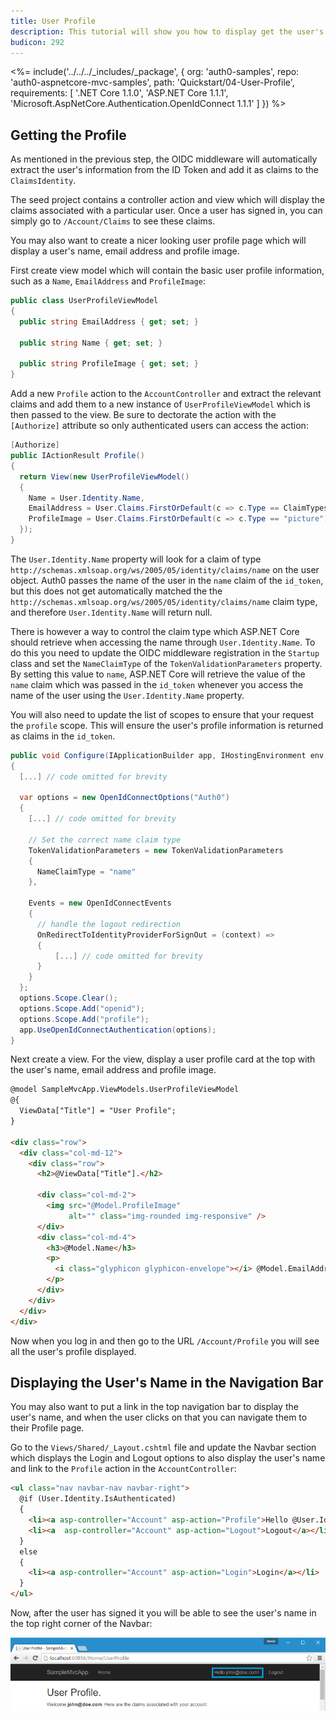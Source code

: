 ```yaml
---
title: User Profile
description: This tutorial will show you how to display get the user's profile and display it.
budicon: 292
---
```


<%= include('../../../_includes/_package', {
  org: 'auth0-samples',
  repo: 'auth0-aspnetcore-mvc-samples',
  path: 'Quickstart/04-User-Profile',
  requirements: [
    '.NET Core 1.1.0',
    'ASP.NET Core 1.1.1',
    'Microsoft.AspNetCore.Authentication.OpenIdConnect 1.1.1'
  ]
}) %>

## Getting the Profile

As mentioned in the previous step, the OIDC middleware will automatically extract the user's information from the ID Token and add it as claims to the `ClaimsIdentity`.

The seed project contains a controller action and view which will display the claims associated with a particular user. Once a user has signed in, you can simply go to `/Account/Claims` to see these claims.

You may also want to create a nicer looking user profile page which will display a user's name, email address and profile image.

First create view model which will contain the basic user profile information, such as a `Name`, `EmailAddress` and `ProfileImage`:

```csharp
public class UserProfileViewModel
{
  public string EmailAddress { get; set; }

  public string Name { get; set; }

  public string ProfileImage { get; set; }
}
```

Add a new `Profile` action to the `AccountController` and extract the relevant claims and add them to a new instance of `UserProfileViewModel` which is then passed to the view. Be sure to dectorate the action with the `[Authorize]` attribute so only authenticated users can access the action:

```csharp
[Authorize]
public IActionResult Profile()
{
  return View(new UserProfileViewModel()
  {
    Name = User.Identity.Name,
    EmailAddress = User.Claims.FirstOrDefault(c => c.Type == ClaimTypes.Email)?.Value,
    ProfileImage = User.Claims.FirstOrDefault(c => c.Type == "picture")?.Value
  });
}
```

The `User.Identity.Name` property will look for a claim of type `http://schemas.xmlsoap.org/ws/2005/05/identity/claims/name` on the user object. Auth0 passes the name of the user in the `name` claim of the `id_token`, but this does not get automatically matched the the `http://schemas.xmlsoap.org/ws/2005/05/identity/claims/name` claim type, and therefore `User.Identity.Name` will return null.

There is however a way to control the claim type which ASP.NET Core should retrieve when accessing the name through `User.Identity.Name`. To do this you need to update the OIDC middleware registration in the `Startup` class and set the `NameClaimType` of the `TokenValidationParameters` property. By setting this value to `name`, ASP.NET Core will retrieve the value of the `name` claim which was passed in the `id_token` whenever you access the name of the user using the `User.Identity.Name` property.

You will also need to update the list of scopes to ensure that your request the `profile` scope. This will ensure the user's profile information is returned as claims in the `id_token`.


```csharp
public void Configure(IApplicationBuilder app, IHostingEnvironment env, ILoggerFactory loggerFactory, IOptions<Auth0Settings> auth0Settings)
{
  [...] // code omitted for brevity

  var options = new OpenIdConnectOptions("Auth0")
  {
    [...] // code omitted for brevity

    // Set the correct name claim type
    TokenValidationParameters = new TokenValidationParameters
    {
      NameClaimType = "name"
    },

    Events = new OpenIdConnectEvents
    {
      // handle the logout redirection 
      OnRedirectToIdentityProviderForSignOut = (context) =>
      {
          [...] // code omitted for brevity
      }
    }
  };
  options.Scope.Clear();
  options.Scope.Add("openid");
  options.Scope.Add("profile");
  app.UseOpenIdConnectAuthentication(options);
}
```

Next create a view. For the view, display a user profile card at the top with the user's name, email address and profile image.

```html
@model SampleMvcApp.ViewModels.UserProfileViewModel
@{
  ViewData["Title"] = "User Profile";
}

<div class="row">
  <div class="col-md-12">
    <div class="row">
      <h2>@ViewData["Title"].</h2>

      <div class="col-md-2">
        <img src="@Model.ProfileImage"
             alt="" class="img-rounded img-responsive" />
      </div>
      <div class="col-md-4">
        <h3>@Model.Name</h3>
        <p>
          <i class="glyphicon glyphicon-envelope"></i> @Model.EmailAddress
        </p>
      </div>
    </div>
  </div>
</div>
```

Now when you log in and then go to the URL `/Account/Profile` you will see all the user's profile displayed.

## Displaying the User's Name in the Navigation Bar

You may also want to put a link in the top navigation bar to display the user's name, and when the user clicks on that you can navigate them to their Profile page.

Go to the `Views/Shared/_Layout.cshtml` file and update the Navbar section which displays the Login and Logout options to also display the user's name and link to the `Profile` action in the `AccountController`:

```html
<ul class="nav navbar-nav navbar-right">
  @if (User.Identity.IsAuthenticated)
  {
    <li><a asp-controller="Account" asp-action="Profile">Hello @User.Identity.Name!</a></li>
    <li><a  asp-controller="Account" asp-action="Logout">Logout</a></li>
  }
  else
  {
    <li><a asp-controller="Account" asp-action="Login">Login</a></li>
  }
</ul>
```

Now, after the user has signed it you will be able to see the user's name in the top right corner of the Navbar:

![](/media/articles/server-platforms/aspnet-core/navbar-userprofile.png)
